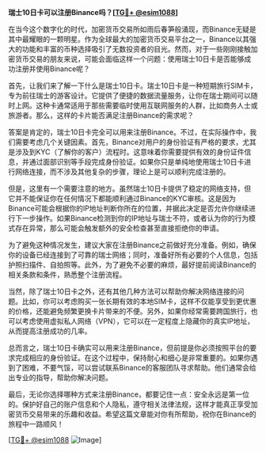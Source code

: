 **瑞士10日卡可以注册Binance吗？[[TG💪+ @esim1088](https://t.me/s/esim1088)]**

在当今这个数字化的时代，加密货币交易所如雨后春笋般涌现，而Binance无疑是其中最耀眼的一颗明星。作为全球最大的加密货币交易平台之一，Binance以其强大的功能和丰富的币种选择吸引了无数投资者的目光。然而，对于一些刚刚接触加密货币交易的朋友来说，可能会面临这样一个问题：使用瑞士10日卡是否能够成功注册并使用Binance呢？

首先，让我们来了解一下什么是瑞士10日卡。瑞士10日卡是一种短期旅行SIM卡，专为前往瑞士的游客设计。它提供了便捷的数据流量服务，让你在瑞士期间可以随时上网。这种卡通常适用于那些需要临时使用互联网服务的人群，比如商务人士或旅游者。那么，这样的卡片能否满足注册Binance的需求呢？

答案是肯定的，瑞士10日卡完全可以用来注册Binance。不过，在实际操作中，我们需要考虑几个关键因素。首先，Binance对用户的身份验证有严格的要求，尤其是涉及到KYC（了解你的客户）流程时。这意味着你需要提供有效的身份证件信息，并通过面部识别等手段完成身份验证。如果你只是单纯地使用瑞士10日卡进行网络连接，而不涉及其他复杂的步骤，理论上是可以顺利完成注册的。

但是，这里有一个需要注意的地方。虽然瑞士10日卡提供了稳定的网络支持，但它并不能保证你在任何情况下都能顺利通过Binance的KYC审核。这是因为Binance可能会根据你的IP地址判断你所在的位置，并据此决定是否允许你继续进行下一步操作。如果Binance检测到你的IP地址与瑞士不符，或者认为你的行为模式存在异常，那么可能会触发额外的安全检查甚至直接拒绝你的申请。

为了避免这种情况发生，建议大家在注册Binance之前做好充分准备。例如，确保你的设备已经连接到了可靠的瑞士网络；同时，准备好所有必要的个人信息，包括护照扫描件、自拍照等。此外，为了避免不必要的麻烦，最好提前阅读Binance的相关条款和条件，熟悉整个注册流程。

当然，除了瑞士10日卡之外，还有其他几种方法可以帮助你解决网络连接的问题。比如，你可以考虑购买一张长期有效的本地SIM卡，这样不仅能享受到更优惠的价格，还能避免频繁更换卡片带来的不便。另外，如果你经常需要跨国旅行，也可以考虑使用虚拟私人网络（VPN），它可以在一定程度上隐藏你的真实IP地址，从而提高注册成功的几率。

总而言之，瑞士10日卡确实可以用来注册Binance，但前提是你必须按照平台的要求完成相应的身份验证。在这个过程中，保持耐心和细心是非常重要的。如果你遇到了困难，不要气馁，可以尝试联系Binance的客服团队寻求帮助。他们通常会给出专业的指导，帮助你解决问题。

最后，无论你选择哪种方式来注册Binance，都要记住一点：安全永远是第一位的。保护好自己的账户信息和个人隐私，遵守相关法律法规，这样才能真正享受加密货币交易带来的乐趣和收益。希望这篇文章能对你有所帮助，祝你在Binance的旅程中一路顺风！

[[TG💪+ @esim1088](https://t.me/s/esim1088) ![Image](https://i.postimg.cc/4NQfJmqS/Snipaste-2025-05-13-00-14-12.png)]
